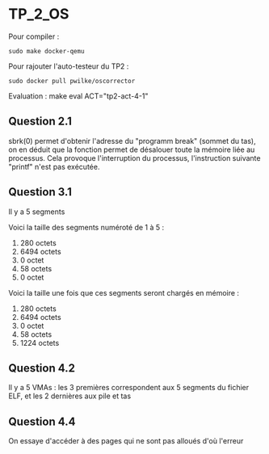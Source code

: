 # TP_2_OS

Pour compiler  :

    sudo make docker-qemu

Pour rajouter l'auto-testeur du TP2 :

    sudo docker pull pwilke/oscorrector

Evaluation :
    make eval ACT="tp2-act-4-1"


## Question 2.1
sbrk(0) permet d'obtenir l'adresse du "programm break" (sommet du tas), on en déduit que la fonction permet de désalouer toute la mémoire liée au processus. Cela provoque l'interruption du processus, l'instruction suivante "printf" n'est pas exécutée.

## Question 3.1
Il y a 5 segments

Voici la taille des segments numéroté de 1 à 5 :
1.  280 octets
2.  6494 octets
3.  0 octet
4.  58 octets
5.  0 octet

Voici la taille une fois que ces segments seront chargés en mémoire :
1.  280 octets
2.  6494 octets
3.  0 octet
4.  58 octets
5.  1224 octets

## Question 4.2

Il y a 5 VMAs : les 3 premières correspondent aux 5 segments du fichier ELF, et les 2 dernières aux pile et tas

## Question 4.4
On essaye d'accéder à des pages qui ne sont pas alloués d'où l'erreur















